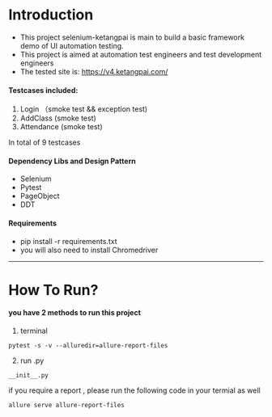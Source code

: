 # Introduction
- This project selenium-ketangpai is main to build a basic framework demo of UI automation testing.
- This project is aimed at automation test engineers and test development engineers
- The tested site is: https://v4.ketangpai.com/
#### Testcases included:
1. Login （smoke test && exception test)
1. AddClass (smoke test)
1. Attendance (smoke test)

  In total of 9 testcases
  
#### Dependency Libs and Design Pattern
- Selenium
- Pytest
- PageObject
- DDT


  
#### Requirements
- pip install -r requirements.txt
- you will also need to install Chromedriver



---



# How To Run?
#### you have 2 methods to run this project
1. terminal

```
pytest -s -v --alluredir=allure-report-files
```
2. run .py

```
__init__.py
```

if you require a report , please run the following code in your termial as well

```
allure serve allure-report-files
```


